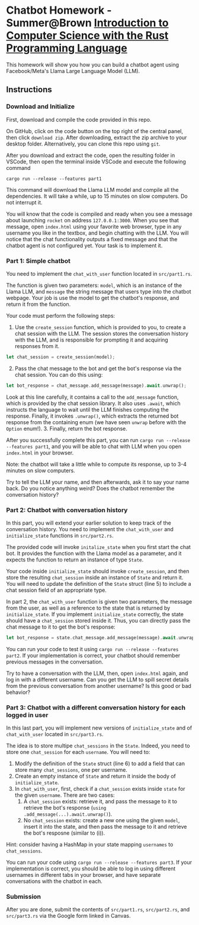 # Chatbot Homework - Summer@Brown [Introduction to Computer Science with the Rust Programming Language](https://catalog.precollege.brown.edu/detail/CECS0935)

This homework will show you how you can build a chatbot agent using Facebook/Meta's Llama Large Language Model (LLM).

## Instructions

### Download and Initialize

First, download and compile the code provided in this repo.

On GitHub, click on the code button on the top right of the central panel, then click `download zip`. After downloading, extract the zip archive to your desktop folder. Alternatively, you can clone this repo using `git`.

After you download and extract the code, open the resulting folder in VSCode, then open the terminal inside VSCode and execute the following command
```
cargo run --release --features part1
```

This command will download the Llama LLM model and compile all the dependencies. It will take a while, up to 15 minutes on slow computers. Do not interrupt it.

You will know that the code is compiled and ready when you see a message about launching `rocket` on address `127.0.0.1:3000`. When you see that message, open `index.html` using your favorite web browser, type in any username you like in the textbox, and begin chatting with the LLM. You will notice that the chat functionality outputs a fixed message and that the chatbot agent is not configured yet. Your task is to implement it.

### Part 1: Simple chatbot

You need to implement the `chat_with_user` function located in `src/part1.rs`.

The function is given two parameters: `model`, which is an instance of the Llama LLM, and `message` the string message that users type into the chatbot webpage. Your job is use the model to get the chatbot's response, and return it from the function.

Your code must perform the following steps:
1. Use the `create_session` function, which is provided to you, to create a chat session with the LLM. The session stores the conversation history with the LLM, and is responsible for prompting it and acquiring responses from it. 
```rust
let chat_session = create_session(model);
```
2. Pass the chat message to the bot and get the bot's response via the chat session. You can do this using:
```rust
let bot_response = chat_message.add_message(message).await.unwrap();
```
Look at this line carefully, it contains a call to the `add_message` function, which is provided by the chat session library. It also uses `.await`, which instructs the language to wait until the LLM finishes computing the response. Finally, it invokes `.unwrap()`, which extracts the returned bot response from the containing enum (we have seen `unwrap` before with the `Option` enum!).
3. Finally, return the bot response.

After you successfully complete this part, you can run `cargo run --release --features part1`, and you will be able to chat with LLM when you open `index.html` in your browser.

Note: the chatbot will take a little while to compute its response, up to 3-4 minutes on slow computers.

Try to tell the LLM your name, and then afterwards, ask it to say your name back. Do you notice anything weird? Does the chatbot remember the conversation history?

### Part 2: Chatbot with conversation history

In this part, you will extend your earlier solution to keep track of the conversation history. You need to implement the `chat_with_user` and `initialize_state` functions in `src/part2.rs`.

The provided code will invoke `initalize_state` when you first start the chat bot. It provides the function with the Llama model as a parameter, and it expects the function to return an instance of type `State`.

Your code inside `initialize_state` should invoke `create_session`, and then store the resulting `chat_session` inside an instance of `State` and return it. You will need to update the definition of the `State` struct (line 5) to include a chat session field of an appropriate type.

In part 2, the `chat_with_user` function is given two parameters, the message from the user, as well as a reference to the state that is returned by `initialize_state`. If you implement `initialize_state` correctly, the state should have a `chat_session` stored inside it. Thus, you can directly pass the chat message to it to get the bot's response:
```rust
let bot_response = state.chat_message.add_message(message).await.unwrap();
```

You can run your code to test it using `cargo run --release --features part2`. If your implementation is correct, your chatbot should remember previous messages in the conversation.

Try to have a conversation with the LLM, then, open `index.html` again, and log in with a different username. Can you get the LLM to spill secret details from the previous conversation from another username? Is this good or bad behavior?

### Part 3: Chatbot with a different conversation history for each logged in user

In this last part, you will implement new versions of `initialize_state` and of `chat_with_user` located in `src/part3.rs`.

The idea is to store multipe `chat_sessions` in the `State`. Indeed, you need to store one `chat_session` for each `username`. You will need to:
1. Modify the definition of the `State` struct (line 6) to add a field that can store many `chat_sessions`, one per username.
2. Create an empty instance of `State` and return it inside the body of `initialize_state`.
3. In `chat_with_user`, first, check if a `chat_session` exists inside `state` for the given `username`. There are two cases:
   1. A `chat_session` exists: retrieve it, and pass the message to it to retrieve the bot's response (`using .add_message(...).await.unwrap()`).
   2. No `chat_session` exists: create a new one using the given `model`, insert it into the state, and then pass the message to it and retrieve the bot's resposne (similar to (i)).

Hint: consider having a HashMap in your state mapping `usernames` to `chat_sessions`.

You can run your code using `cargo run --release --features part3`. If your implementation is correct, you should be able to log in using different usernames in different tabs in your browser, and have separate conversations with the chatbot in each.


### Submission

After you are done, submit the contents of `src/part1.rs`, `src/part2.rs`, and `src/part3.rs` via the Google form linked in Canvas.
